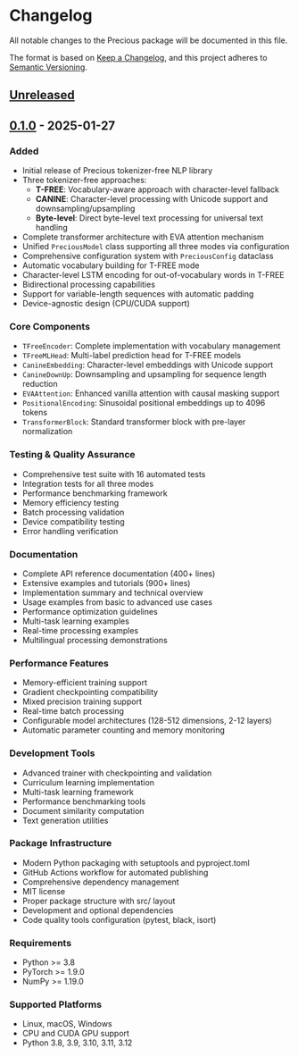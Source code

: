# Changelog

All notable changes to the Precious package will be documented in this file.

The format is based on [Keep a Changelog](https://keepachangelog.com/en/1.0.0/),
and this project adheres to [Semantic Versioning](https://semver.org/spec/v2.0.0.html).

## [Unreleased]

## [0.1.0] - 2025-01-27

### Added
- Initial release of Precious tokenizer-free NLP library
- Three tokenizer-free approaches:
  - **T-FREE**: Vocabulary-aware approach with character-level fallback
  - **CANINE**: Character-level processing with Unicode support and downsampling/upsampling
  - **Byte-level**: Direct byte-level text processing for universal text handling
- Complete transformer architecture with EVA attention mechanism
- Unified `PreciousModel` class supporting all three modes via configuration
- Comprehensive configuration system with `PreciousConfig` dataclass
- Automatic vocabulary building for T-FREE mode
- Character-level LSTM encoding for out-of-vocabulary words in T-FREE
- Bidirectional processing capabilities
- Support for variable-length sequences with automatic padding
- Device-agnostic design (CPU/CUDA support)

### Core Components
- `TFreeEncoder`: Complete implementation with vocabulary management
- `TFreeMLHead`: Multi-label prediction head for T-FREE models
- `CanineEmbedding`: Character-level embeddings with Unicode support
- `CanineDownUp`: Downsampling and upsampling for sequence length reduction
- `EVAAttention`: Enhanced vanilla attention with causal masking support
- `PositionalEncoding`: Sinusoidal positional embeddings up to 4096 tokens
- `TransformerBlock`: Standard transformer block with pre-layer normalization

### Testing & Quality Assurance
- Comprehensive test suite with 16 automated tests
- Integration tests for all three modes
- Performance benchmarking framework
- Memory efficiency testing
- Batch processing validation
- Device compatibility testing
- Error handling verification

### Documentation
- Complete API reference documentation (400+ lines)
- Extensive examples and tutorials (900+ lines)
- Implementation summary and technical overview
- Usage examples from basic to advanced use cases
- Performance optimization guidelines
- Multi-task learning examples
- Real-time processing examples
- Multilingual processing demonstrations

### Performance Features
- Memory-efficient training support
- Gradient checkpointing compatibility
- Mixed precision training support
- Real-time batch processing
- Configurable model architectures (128-512 dimensions, 2-12 layers)
- Automatic parameter counting and memory monitoring

### Development Tools
- Advanced trainer with checkpointing and validation
- Curriculum learning implementation
- Multi-task learning framework
- Performance benchmarking tools
- Document similarity computation
- Text generation utilities

### Package Infrastructure
- Modern Python packaging with setuptools and pyproject.toml
- GitHub Actions workflow for automated publishing
- Comprehensive dependency management
- MIT license
- Proper package structure with src/ layout
- Development and optional dependencies
- Code quality tools configuration (pytest, black, isort)

### Requirements
- Python >= 3.8
- PyTorch >= 1.9.0
- NumPy >= 1.19.0

### Supported Platforms
- Linux, macOS, Windows
- CPU and CUDA GPU support
- Python 3.8, 3.9, 3.10, 3.11, 3.12

[Unreleased]: https://github.com/bimri/precious/compare/v0.1.0...HEAD
[0.1.0]: https://github.com/bimri/precious/releases/tag/v0.1.0